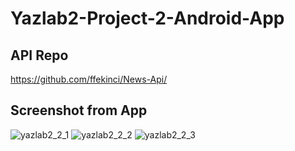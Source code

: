 # Yazlab2-Project-2-Android-App

## API Repo
https://github.com/ffekinci/News-Api/

## Screenshot from App
![yazlab2_2_1](https://user-images.githubusercontent.com/37485719/57202052-9024d580-6fa9-11e9-96a1-7d0d90efeb19.png)
![yazlab2_2_2](https://user-images.githubusercontent.com/37485719/57202053-90bd6c00-6fa9-11e9-8e45-808c4583930b.png)
![yazlab2_2_3](https://user-images.githubusercontent.com/37485719/57202055-90bd6c00-6fa9-11e9-87b7-fde50b07408b.png)

